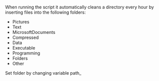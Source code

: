 When running the script it automatically cleans a directory every hour by inserting files into the following folders:
- Pictures
- Text
- MicrosoftDocuments
- Compressed
- Data
- Executable
- Programming
- Folders
- Other

Set folder by changing variable path_